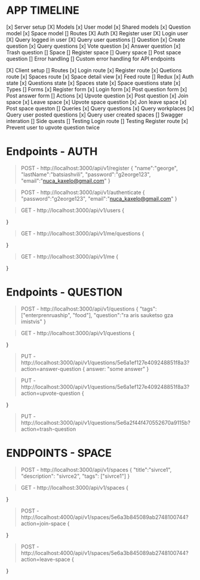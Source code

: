 



# APP TIMELINE
[x] Server setup
  [X] Models
    [x] User model
    [x] Shared models
    [x] Question model
    [x] Space model
	[] Routes
		[X] Auth
			[X] Register user
			[X] Login user
			[X] Query logged in user
			[X] Query user questions
		[] Question
			[x] Create question
			[x] Query questions
			[x] Vote question
			[x] Answer question
			[x] Trash question
		[] Space
			[] Register space
			[] Query space
			[] Post space question
		[] Error handling
			[] Custom error handling for API endpoints
			
[X] Client setup
	[] Routes
		[x] Login route
		[x] Register route
		[x] Quetions route
		[x] Spaces route
		[x] Space detail view
		[x] Feed route
	[] Redux
		[x] Auth state
		[x] Questions state
		[x] Spaces state
		[x] Space questions state
		[x] Types
	[] Forms
		[x] Register form
		[x] Login form
		[x] Post question form
		[x]	Post answer form
	[] Actions
		[x] Upvote question
		[x] Post question
		[x] Join space
		[x] Leave space
		[x] Upvote space question
		[x] Jon leave space
		[x] Post space queston
	[] Queries
		[x] Query questions
		[x] Query workplaces
		[x] Query user posted questions
		[x] Query user created spaces
	[] Swagger interation
	[] Side quests
		[] Testing Login route
		[] Testing Register route
		[x] Prevent user to upvote question twice

	
# Endpoints - AUTH

> POST - http://localhost:3000/api/v1/register
{
	"name":"george",
	"lastName":"batsiashvili",
	"password":"g2eorge123",
	"email":"nuca_kaxelo@gmail.com"
}

> POST - http://localhost:3000/api/v1/authenticate
{
	"password":"g2eorge123",
	"email":"nuca_kaxelo@gmail.com"
}

> GET - http://localhost:3000/api/v1/users
{

}

> GET - http://localhost:3000/api/v1/me/questions
{

}

> GET - http://localhost:3000/api/v1/me
{

}

# Endpoints - QUESTION

> POST - http://localhost:3000/api/v1/questions 
{
	"tags": ["enterprenruaship", "food"],
	"question":"ra aris sauketso gza imistvis"
}

> GET - http://localhost:3000/api/v1/questions
{

}

> PUT - http://localhost:3000/api/v1/questions/5e6a1ef127e409248851f8a3?action=answer-question
{
	answer: "some answer"
}

> PUT - http://localhost:3000/api/v1/questions/5e6a1ef127e409248851f8a3?action=upvote-question
{

}

> PUT - http://localhost:3000/api/v1/questions/5e6a2f44f470552670a9115b?action=trash-question


# ENDPOINTS - SPACE

> POST - http://localhost:3000/api/v1/spaces
{
	"title":"sivrce1",
	"description": "sivrce2",
	"tags": ["sivrce1"]
}

> GET - http://localhost:3000/api/v1/spaces
{
	
}

> POST - http://localhost:4000/api/v1/spaces/5e6a3b845089ab2748100744?action=join-space
{

}

> POST - http://localhost:4000/api/v1/spaces/5e6a3b845089ab2748100744?action=leave-space
{

}